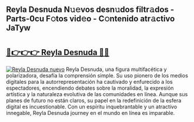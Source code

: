 ## Reyla Desnuda N𝚞𝚎vos desn𝚞dos filtr𝚊dos - Parts-0cu F𝚘tos vid𝚎o - C𝚘ntenido atr𝚊ctivo JaTyw

# <h2><a href="http://mb6dk5.tromn.icu/?c=Reyla+Desnuda">🔗👉👉👉 Reyla Desnuda 🔗🔗</a></h2>

[![Reyla Desnuda nuevo](https://i.imgur.com/pEAQMta.gif)](http://mb6dk5.tromn.icu/?c=Reyla+Desnuda)
Reyla Desnuda, una figura multifacética y polarizadora, desafía la comprensión simple. Su uso pionero de los medios digitales para la autorrepresentación ha cautivado y enfurecido a los espectadores, encendiendo debates sobre la moralidad, la expresión artística y la naturaleza evolutiva de las comunidades en línea. Aunque sus planes de futuro no están claros, su papel en la redefinición de la esfera digital es incuestionable. Con un espíritu inquebrantable y un atractivo innegable, Reyla Desnuda journey en el mundo en línea es imparable.
